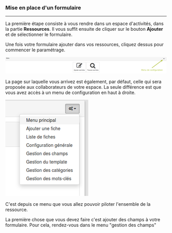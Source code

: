 ### Mise en place d'un formulaire

---

La première étape consiste à vous rendre dans un espace d'activités, dans la partie **Ressources**. Il vous suffit ensuite de cliquer sur le bouton **Ajouter** et de sélectionner le formulaire.

Une fois votre formulaire ajouter dans vos ressources, cliquez dessus pour commencer le paramétrage.

![](images/clacoform-fig35.png)

La page sur laquelle vous arrivez est également, par défaut, celle qui sera proposée aux collaborateurs de votre espace. La seule différence est que vous avez accès à un menu de configuration en haut à droite.

![](images/clacoform-fig6.png)

C'est depuis ce menu que vous allez pouvoir piloter l'ensemble de la ressource.

La première chose que vous devez faire c'est ajouter des champs à votre formulaire. Pour cela, rendez-vous dans le menu "gestion des champs"

